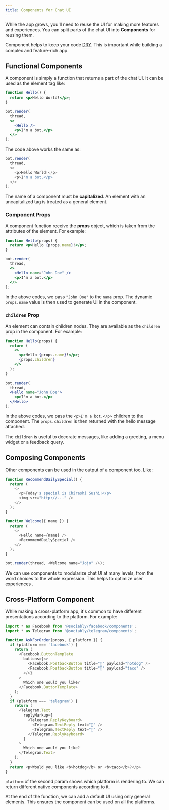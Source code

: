 ```yaml
---
title: Components for Chat UI
---
```


While the app grows, you'll need to reuse the UI for making more features and experiences.
You can split parts of the chat UI into **Components** for reusing them.

Component helps to keep your code [DRY](https://en.wikipedia.org/wiki/Don%27t_repeat_yourself).
This is important while building a complex and feature-rich app.

## Functional Components

A component is simply a function that returns a part of the chat UI.
It can be used as the element tag like:

```jsx
function Hello() {
  return <p>Hello World!</p>;
}

bot.render(
  thread,
  <>
    <Hello />
    <p>I'm a bot.</p>
  </>
);
```

The code above works the same as:

```js
bot.render(
  thread,
  <>
    <p>Hello World!</p>
    <p>I'm a bot.</p>
  </>
);
```

The name of a component must be **capitalized**.
An element with an uncapitalized tag is treated as a general element.

### Component Props

A component function receive the **props** object,
which is taken from the attributes of the element.
For example:

```jsx
function Hello(props) {
  return <p>Hello {props.name}!</p>;
}

bot.render(
  thread,
  <>
    <Hello name="John Doe" />
    <p>I'm a bot.</p>
  </>
);
```

In the above codes, we pass `"John Doe"` to the `name` prop.
The dynamic `props.name` value is then used to generate UI in the component.

### `children` Prop

An element can contain children nodes.
They are available as the `children` prop in the component.
For example:

```jsx
function Hello(props) {
  return (
    <>
      <p>Hello {props.name}!</p>;
      {props.children}
    </>
  );
}

bot.render(
  thread,
  <Hello name="John Doe">
    <p>I'm a bot.</p>
  </Hello>
);
```

In the above codes, we pass the `<p>I'm a bot.</p>` children to the component.
The `props.children` is then returned with the hello message attached.

The `children` is useful to decorate messages,
like adding a greeting, a menu widget or a feedback query. 

## Composing Components

Other components can be used in the output of a component too.
Like:

```js
function RecommendDailySpecial() {
  return (
    <>
      <p>Today's special is Chirashi Sushi!</p>
      <img src="http://..." />
    </>
  );
}

function Welcome({ name }) {
  return (
    <>
      <Hello name={name} />
      <RecommendDailySpecial />
    </>
  );
}

bot.render(thread, <Welcome name="Jojo" />);
```

We can use components to modularize chat UI at many levels,
from the word choices to the whole expression.
This helps to optimize user experiences .

## Cross-Platform Component

While making a cross-platform app,
it's common to have different presentations according to the platform.
For example:

```js
import * as Facebook from '@sociably/facebook/components';
import * as Telegram from '@sociably/telegram/components';

function AskForOrder(props, { platform }) {
  if (platform === 'facebook') {
    return (
      <Facebook.ButtonTemplate
        buttons={<>
          <Facebook.PostbackButton title="🌭" payload="hotdog" />
          <Facebook.PostbackButton title="🌮" payload="taco" />
        </>}
      >
        Which one would you like?
      </Facebook.ButtonTemplate>
    );
  }
  if (platform === 'telegram') {
    return (
      <Telegram.Text
        replyMarkup={
          <Telegram.ReplyKeyboard>
            <Telegram.TextReply text="🌭" />
            <Telegram.TextReply text="🌮" />
          </Telegram.ReplyKeyboard>
        }
      >
        Which one would you like?
      </Telegram.Text>
    );
  }
  return <p>Would you like <b>hotdog</b> or <b>taco</b>?</p>
}
```

`platform` of the second param shows which platform is rendering to.
We can return different native components according to it.

At the end of the function, we can add a default UI using only general elements.
This ensures the component can be used on all the platforms.
